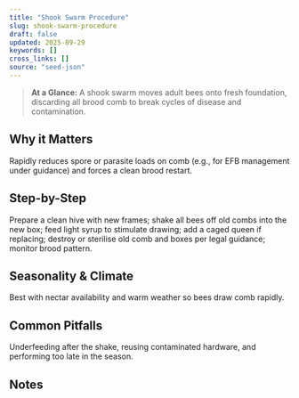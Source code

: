 ```yaml
---
title: "Shook Swarm Procedure"
slug: shook-swarm-procedure
draft: false
updated: 2025-09-29
keywords: []
cross_links: []
source: "seed-json"
---
```


> **At a Glance:** A shook swarm moves adult bees onto fresh foundation, discarding all brood comb to break cycles of disease and contamination.

## Why it Matters
Rapidly reduces spore or parasite loads on comb (e.g., for EFB management under guidance) and forces a clean brood restart.

## Step-by-Step
Prepare a clean hive with new frames; shake all bees off old combs into the new box; feed light syrup to stimulate drawing; add a caged queen if replacing; destroy or sterilise old comb and boxes per legal guidance; monitor brood pattern.

## Seasonality & Climate
Best with nectar availability and warm weather so bees draw comb rapidly.

## Common Pitfalls
Underfeeding after the shake, reusing contaminated hardware, and performing too late in the season.

## Notes
